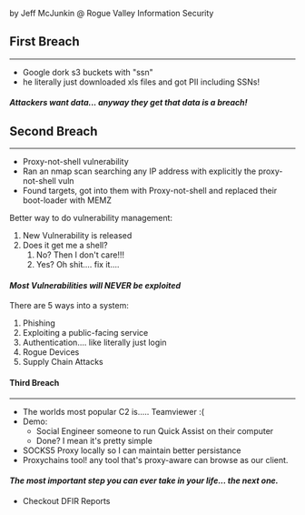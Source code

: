 by Jeff McJunkin @ Rogue Valley Information Security

## First Breach
---
- Google dork s3 buckets with "ssn"
- he literally just downloaded xls files and got PII including SSNs!

#### *Attackers want data... anyway they get that data is a breach!*

## Second Breach
---
- Proxy-not-shell vulnerability
- Ran an nmap scan searching any IP address with explicitly the proxy-not-shell vuln
- Found targets, got into them with Proxy-not-shell and replaced their boot-loader with MEMZ

Better way to do vulnerability management:
1. New Vulnerability is released
2. Does it get me a shell?
	1. No? Then I don't care!!!
	2. Yes? Oh shit.... fix it....

#### *Most Vulnerabilities will NEVER be exploited*

There are 5 ways into a system:
1. Phishing
2. Exploiting a public-facing service
3. Authentication.... like literally just login
4. Rogue Devices
5. Supply Chain Attacks

#### Third Breach
---
- The worlds most popular C2 is..... Teamviewer :(
- Demo:
	- Social Engineer someone to run Quick Assist on their computer
	- Done? I mean it's pretty simple
- SOCKS5 Proxy locally so I can maintain better persistance
- Proxychains tool! any tool that's proxy-aware can browse as our client.

#### *The most important step you can ever take in your life... the next one.*

- Checkout DFIR Reports
